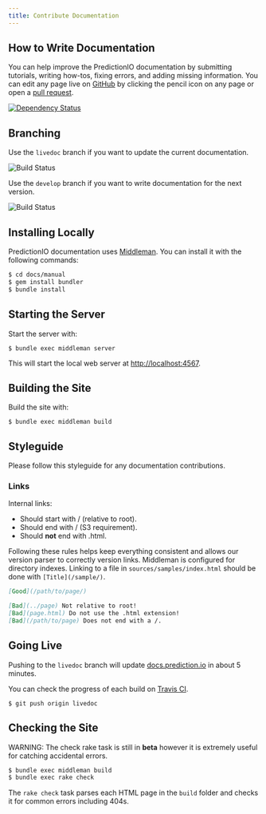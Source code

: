 ```yaml
---
title: Contribute Documentation
---
```


## How to Write Documentation

You can help improve the PredictionIO documentation by submitting tutorials,
writing how-tos, fixing errors, and adding missing information. You can edit any page
live on [GitHub](https://github.com/PredictionIO/PredictionIO) by clicking the pencil icon on any page or open a
[pull request](https://help.github.com/articles/creating-a-pull-request/).

<a href="https://gemnasium.com/PredictionIO/PredictionIO"><img src="https://gemnasium.com/PredictionIO/PredictionIO.svg" alt="Dependency Status" class="static" /></a>


## Branching

Use the `livedoc` branch if you want to update the current documentation.

<img src="https://travis-ci.org/PredictionIO/PredictionIO.svg?branch=livedoc" alt="Build Status" class="static" />

Use the `develop` branch if you want to write documentation for the next version.

<img src="https://travis-ci.org/PredictionIO/PredictionIO.svg?branch=develop" alt="Build Status" class="static" />


## Installing Locally

PredictionIO documentation uses [Middleman](http://middlemanapp.com/). You can install it with the following commands:

```bash
$ cd docs/manual
$ gem install bundler
$ bundle install
```

## Starting the Server

Start the server with:

```
$ bundle exec middleman server
```

This will start the local web server at [http://localhost:4567](http://localhost:4567/).

## Building the Site

Build the site with:

```
$ bundle exec middleman build
```

## Styleguide

Please follow this styleguide for any documentation contributions.

### Links

Internal links:

* Should start with / (relative to root).
* Should end with / (S3 requirement).
* Should **not** end with .html.

Following these rules helps keep everything consistent and allows our version parser to correctly version links.
Middleman is configured for directory indexes. Linking to a file in `sources/samples/index.html` should be done with
`[Title](/sample/)`.

```md
[Good](/path/to/page/)

[Bad](../page) Not relative to root!
[Bad](page.html) Do not use the .html extension!
[Bad](/path/to/page) Does not end with a /.

```

## Going Live

Pushing to the `livedoc` branch will update [docs.prediction.io](http://docs.prediction.io/) in about 5 minutes.

You can check the progress of each build on [Travis CI](https://travis-ci.org/PredictionIO/PredictionIO).

```
$ git push origin livedoc
```

## Checking the Site

WARNING: The check rake task is still in **beta** however it is extremely useful for catching accidental errors.

```bash
$ bundle exec middleman build
$ bundle exec rake check
```

The `rake check` task parses each HTML page in the `build` folder and checks it for common errors including 404s.
